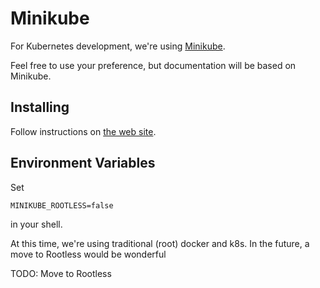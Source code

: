 # Minikube

For Kubernetes development, we're using [Minikube](https://minikube.sigs.k8s.io/docs/start/).

Feel free to use your preference, but documentation will be based on Minikube.

## Installing
Follow instructions on [the web site](https://minikube.sigs.k8s.io/docs/start/).

## Environment Variables

Set

`MINIKUBE_ROOTLESS=false`

in your shell.

At this time, we're using traditional (root) docker and k8s.  In the future, a move to Rootless would be wonderful

TODO: Move to Rootless